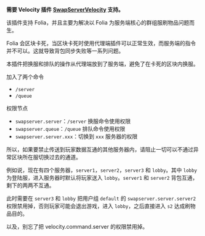 **需要 Velocity 插件 [SwapServerVelocity]() 支持。**


该插件支持 Folia，并且主要为解决以 Folia 为服务端核心的群组服刷物品问题而生。

Folia 会区块卡死，当区块卡死时使用代理端插件可以正常生效，而服务端的指令并不可以。这就导致背包同步失败等一系列问题。

本插件把换服和排队的操作从代理端放到了服务端，避免了在卡死的区块内换服。

加入了两个命令
- `/server`
- `/queue`


权限节点
- `swapserver.server`：`/server` 换服命令使用权限
- `swapserver.queue`：`/queue` 排队命令使用权限
- `swapserver.server.xxx`：切换到 `xxx` 服务器的权限

所以，如果要禁止传送到玩家数据互通的其他服务器内，请阻止一切可以不通过异常区块所在服切换过去的通道。

例如说，现在有四个服务器，`server1`，`server2`，`server3` 和 `lobby`。其中 `lobby` 为登陆服，进入服务器时默认将玩家送入 `lobby`。`server1` 和 `server2` 背包互通，剩下的两两不互通。

此时需要在 `server3` 和 `lobby` 把用户组 `default` 的 `swapserver.server.server2` 权限禁用掉，否则玩家可能会退出游戏，进入 `lobby`，之后直接进入 `s2` 达成刷物品目的。


以及，别忘了把 velocity.command.server 的权限禁用掉。